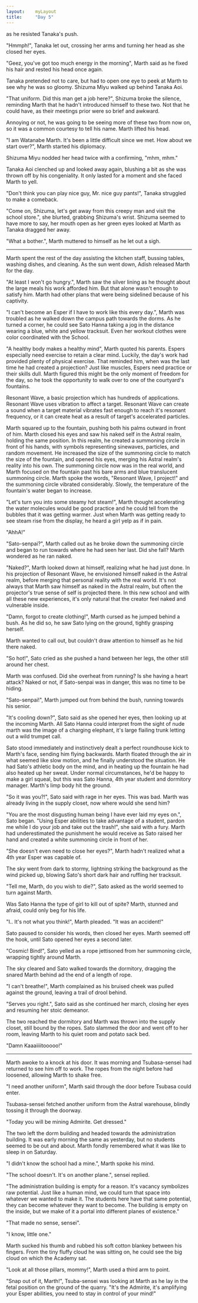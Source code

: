 ```yaml
---
layout:    myLayout
title:	   "Day 5"
---
```


as he resisted Tanaka's push.

"Hmmph!", Tanaka let out, crossing her arms and turning her head as she closed her eyes.

"Geez, you've got too much energy in the morning", Marth said as he fixed his hair and rested his head once again.

Tanaka pretended not to care, but had to open one eye to peek at Marth to see why he was so gloomy. Shizuma Miyu walked up behind Tanaka Aoi.

"That uniform. Did this man get a job here?", Shizuma broke the silence, reminding Marth that he hadn't introduced himself to these two. Not that he could have, as their meetings prior were so brief and awkward.

Annoying or not, he was going to be seeing more of these two from now on, so it was a common courtesy to tell his name. Marth lifted his head.

"I am Watanabe Marth. It's been a little difficult since we met. How about we start over?", Marth started his diplomacy.

Shizuma Miyu nodded her head twice with a confirming, "mhm, mhm." 

Tanaka Aoi clenched up and looked away again, blushing a bit as she was thrown off by his congeniality. It only lasted for a moment and she faced Marth to yell.

"Don't think you can play nice guy, Mr. nice guy pants!", Tanaka struggled to make a comeback.

"Come on, Shizuma, let's get away from this creepy man and visit the school store.", she blurted, grabbing Shizuma's wrist. Shizuma seemed to have more to say, her mouth open as her green eyes looked at Marth as Tanaka dragged her away.

"What a bother.", Marth muttered to himself as he let out a sigh.

---

Marth spent the rest of the day assisting the kitchen staff, bussing tables, washing dishes, and cleaning. As the sun went down, Adish released Marth for the day.

"At least I won't go hungry.", Marth saw the silver lining as he thought about the large meals his work afforded him. But that alone wasn't enough to satisfy him. Marth had other plans that were being sidelined because of his captivity.

"I can't become an Esper if I have to work like this every day.", Marth was troubled as he walked down the campus path towards the dorms. As he turned a corner, he could see Sato Hanna taking a jog in the distance wearing a blue, white and yellow tracksuit. Even her workout clothes were color coordinated with the School.

"A healthy body makes a healthy mind", Marth quoted his parents. Espers especially need exercise to retain a clear mind. Luckily, the day's work had provided plenty of physical exercise. That reminded him, when was the last time he had created a projection? Just like muscles, Espers need practice or their skills dull. Marth figured this might be the only moment of freedom for the day, so he took the opportunity to walk over to one of the courtyard's fountains.

Resonant Wave, a basic projection which has hundreds of applications. Resonant Wave uses vibration to affect a target. Resonant Wave can create a sound when a target material vibrates fast enough to reach it's resonant frequency, or it can create heat as a result of target's accelerated particles.

Marth squared up to the fountain, pushing both his palms outward in front of him. Marth closed his eyes and saw his naked self in the Astral realm, holding the same position. In this realm, he created a summoning circle in front of his hands, with symbols representing sinewaves, particles, and random movement. He increased the size of the summoning circle to match the size of the fountain, and opened his eyes, merging his Astral realm's reality into his own. The summoning circle now was in the real world, and Marth focused on the fountain past his bare arms and blue translucent summoning circle. Marth spoke the words, "Resonant Wave, I project!" and the summoning circle vibrated considerably. Slowly, the temperature of the fountain's water began to increase.

"Let's turn you into some steamy hot steam!", Marth thought accelerating the water molecules would be good practice and he could tell from the bubbles that it was getting warmer. Just when Marth was getting ready to see steam rise from the display, he heard a girl yelp as if in pain. 

"AhhA!"

"Sato-senpai?", Marth called out as he broke down the summoning circle and began to run towards where he had seen her last. Did she fall? Marth wondered as he ran naked.

"Naked?", Marth looked down at himself, realizing what he had just done. In his projection of Resonant Wave, he envisioned himself naked in the Astral realm, before merging that personal reality with the real world. It's not always that Marth saw himself as naked in the Astral realm, but often the projector's true sense of self is projected there. In this new school and with all these new experiences, it's only natural that the creator feel naked and vulnerable inside.

"Damn, forgot to create clothing!", Marth cursed as he jumped behind a bush. As he did so, he saw Sato lying on the ground, tightly grasping herself.

Marth wanted to call out, but couldn't draw attention to himself as he hid there naked.

"So hot!", Sato cried as she pushed a hand between her legs, the other still around her chest.

Marth was confused. Did she overheat from running? Is she having a heart attack? Naked or not, if Sato-senpai was in danger, this was no time to be hiding. 

"Sato-senpai!", Marth jumped out from behind the bush, running towards his senior.

"It's cooling down?", Sato said as she opened her eyes, then looking up at the incoming Marth. All Sato Hanna could interpret from the sight of nude marth was the image of a charging elephant, it's large flailing trunk letting out a wild trumpet call.

Sato stood immediately and instinctively dealt a perfect roundhouse kick to Marth's face, sending him flying backwards. Marth floated through the air in what seemed like slow motion, and he finally understood the situation. He had Sato's athletic body on the mind, and in heating up the fountain he had also heated up her sweat. Under normal circumstances, he'd be happy to make a girl squeal, but this was Sato Hanna, 4th year student and dormitory manager. Marth's limp body hit the ground.

"So it was you?!", Sato said with rage in her eyes. This was bad. Marth was already living in the supply closet, now where would she send him?

"You are the most disgusting human being I have ever laid my eyes on.", Sato began. "Using Esper abilities to take advantage of a student, pardon me while I do your job and take out the trash!", she said with a fury. Marth had underestimated the punishment he would receive as Sato raised her hand and created a white summoning circle in front of her.

"She doesn't even need to close her eyes?", Marth hadn't realized what a 4th year Esper was capable of.

The sky went from dark to stormy, lightning striking the background as the wind picked up, blowing Sato's short dark hair and ruffling her tracksuit.

"Tell me, Marth, do you wish to die?", Sato asked as the world seemed to turn against Marth.

Was Sato Hanna the type of girl to kill out of spite? Marth, stunned and afraid, could only beg for his life. 

"I.. It's not what you think!", Marth pleaded. "It was an accident!"

Sato paused to consider his words, then closed her eyes. Marth seemed off the hook, until Sato opened her eyes a second later.

"Cosmic! Bind!", Sato yelled as a rope jettisoned from her summoning circle, wrapping tightly around Marth.

The sky cleared and Sato walked towards the dormitory, dragging the snared Marth behind ad the end of a length of rope.

"I can't breathe!", Marth complained as his bruised cheek was pulled against the ground, leaving a trail of drool behind.

"Serves you right.", Sato said as she continued her march, closing her eyes and resuming her stoic demeanor.

The two reached the dormitory and Marth was thrown into the supply closet, still bound by the ropes. Sato slammed the door and went off to her room, leaving Marth to his quiet room and potato sack bed.

"Damn Kaaaiiiitooooo!"

---

Marth awoke to a knock at his door. It was morning and Tsubasa-sensei had returned to see him off to work. The ropes from the night before had loosened, allowing Marth to shake free. 

"I need another uniform", Marth said through the door before Tsubasa could enter.

Tsubasa-sensei fetched another uniform from the Astral warehouse, blindly tossing it through the doorway.

"Today you will be mining Admirite. Get dressed."

The two left the dorm building and headed towards the administration building. It was early morning the same as yesterday, but no students seemed to be out and about. Marth fondly remembered what it was like to sleep in on Saturday.

"I didn't know the school had a mine.", Marth spoke his mind.

"The school doesn't. It's on another plane.", sensei replied.

"The administration building is empty for a reason. It's vacancy symbolizes raw potential. Just like a human mind, we could turn that space into whatever we wanted to make it. The students here have that same potential, they can become whatever they want to become. The building is empty on the inside, but we make of it a portal into different planes of existence." 

"That made no sense, sensei".

"I know, little one."

Marth sucked his thumb and rubbed his soft cotton blankey between his fingers. From the tiny fluffy cloud he was sitting on, he could see the big cloud on which the Academy sat.

"Look at all those pillars, mommy!", Marth used a third arm to point.

"Snap out of it, Marth!", Tsuba-sensei was looking at Marth as he lay in the fetal position on the ground of the quarry. "It's the Admirite, it's amplifying your Esper abilities, you need to stay in control of your mind!"
